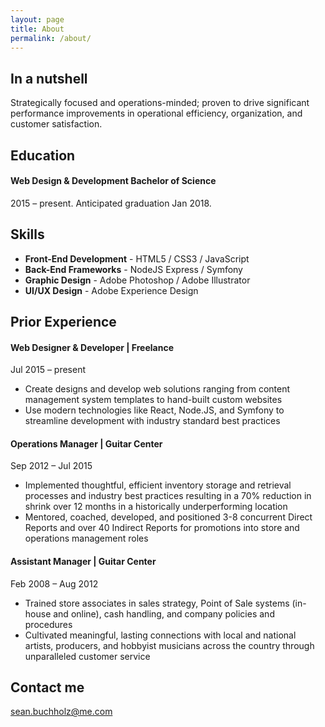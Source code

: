 ```yaml
---
layout: page
title: About
permalink: /about/
---
```


## In a nutshell

Strategically focused and operations-minded; proven to drive significant performance improvements in operational efficiency, organization, and customer satisfaction.

## Education

#### Web Design & Development Bachelor of Science
2015 &ndash; present. Anticipated graduation Jan 2018.

## Skills

* **Front-End Development** - HTML5 / CSS3 / JavaScript
* **Back-End Frameworks** - NodeJS Express / Symfony
* **Graphic Design** - Adobe Photoshop / Adobe Illustrator
* **UI/UX Design** - Adobe Experience Design

## Prior Experience

#### Web Designer & Developer | Freelance
Jul 2015 &ndash; present
* Create designs and develop web solutions ranging from content management system templates to hand-built custom websites
* Use modern technologies like React, Node.JS, and Symfony to streamline development with industry standard best practices

#### Operations Manager | Guitar Center
Sep 2012 &ndash; Jul 2015
* Implemented thoughtful, efficient inventory storage and retrieval processes and industry best practices resulting in a 70% reduction in shrink over 12 months in a historically underperforming location  
* Mentored, coached, developed, and positioned 3-8 concurrent Direct Reports and over 40 Indirect Reports for promotions into store and operations management roles 

#### Assistant Manager | Guitar Center
Feb 2008 &ndash; Aug 2012
* Trained store associates in sales strategy, Point of Sale systems (in-house and online), cash handling, and company policies and procedures 
* Cultivated meaningful, lasting connections with local and national artists, producers, and hobbyist musicians across the country through unparalleled customer service 



## Contact me

[sean.buchholz@me.com](mailto:sean.buchholz@me.com)
